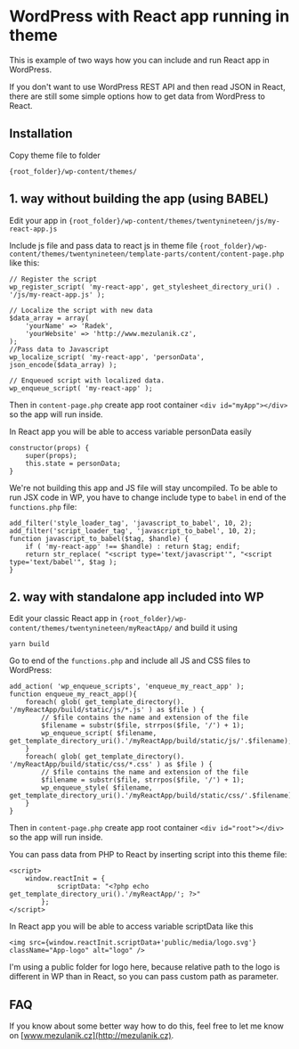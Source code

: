 # WordPress with React app running in theme

This is example of two ways how you can include and run React app in WordPress.

If you don't want to use WordPress REST API and then read JSON in React, there are still some simple options how to get data from WordPress to React.

## Installation

Copy theme file to folder 

``
{root_folder}/wp-content/themes/
``

## 1. way without building the app (using BABEL)

Edit your app in 
``
{root_folder}/wp-content/themes/twentynineteen/js/my-react-app.js
``

Include js file and pass data to react js in theme file ``
{root_folder}/wp-content/themes/twentynineteen/template-parts/content/content-page.php
`` like this:

```
// Register the script
wp_register_script( 'my-react-app', get_stylesheet_directory_uri() . '/js/my-react-app.js' );

// Localize the script with new data
$data_array = array(
	'yourName' => 'Radek',
	'yourWebsite' => 'http://www.mezulanik.cz',
);
//Pass data to Javascript
wp_localize_script( 'my-react-app', 'personData', json_encode($data_array) );

// Enqueued script with localized data.
wp_enqueue_script( 'my-react-app' );
```

Then in `content-page.php` create app root container `<div id="myApp"></div>` so the app will run inside.

In React app you will be able to access variable personData easily

```
constructor(props) {
    super(props);
    this.state = personData;
}
```

We're not building this app and JS file will stay uncompiled. To be able to run JSX code in WP, you have to change include type to `babel` in end of the ``functions.php`` file:
```
add_filter('style_loader_tag', 'javascript_to_babel', 10, 2);
add_filter('script_loader_tag', 'javascript_to_babel', 10, 2);
function javascript_to_babel($tag, $handle) {
	if ( 'my-react-app' !== $handle) : return $tag; endif;
	return str_replace( "<script type='text/javascript'", "<script type='text/babel'", $tag );
}
```

## 2. way with standalone app included into WP

Edit your classic React app in 
``
{root_folder}/wp-content/themes/twentynineteen/myReactApp/
``
and build it using 
```
yarn build
```

Go to end of the ``functions.php`` and include all JS and CSS files to WordPress:
```
add_action( 'wp_enqueue_scripts', 'enqueue_my_react_app' );
function enqueue_my_react_app(){
	foreach( glob( get_template_directory(). '/myReactApp/build/static/js/*.js' ) as $file ) {
		// $file contains the name and extension of the file
		$filename = substr($file, strrpos($file, '/') + 1);
		wp_enqueue_script( $filename, get_template_directory_uri().'/myReactApp/build/static/js/'.$filename);
	}
	foreach( glob( get_template_directory(). '/myReactApp/build/static/css/*.css' ) as $file ) {
		// $file contains the name and extension of the file
		$filename = substr($file, strrpos($file, '/') + 1);
		wp_enqueue_style( $filename, get_template_directory_uri().'/myReactApp/build/static/css/'.$filename);
	}
}
```

Then in `content-page.php` create app root container `<div id="root"></div>` so the app will run inside.

You can pass data from PHP to React by inserting script into this theme file:
```
<script>
    window.reactInit = {
			scriptData: "<?php echo get_template_directory_uri().'/myReactApp/'; ?>"
		};
</script>
```

In React app you will be able to access variable scriptData like this

```
<img src={window.reactInit.scriptData+'public/media/logo.svg'} className="App-logo" alt="logo" />
```

I'm using a public folder for logo here, because relative path to the logo is different in WP than in React, so you can pass custom path as parameter.

## FAQ
If you know about some better way how to do this, feel free to let me know on 
[www.mezulanik.cz](http://mezulanik.cz).